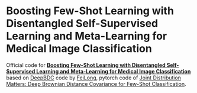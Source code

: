 # Boosting Few-Shot Learning with Disentangled Self-Supervised Learning and Meta-Learning for Medical Image Classification
Official code for [**Boosting Few-Shot Learning with Disentangled Self-Supervised Learning and Meta-Learning for Medical Image Classification**](https://arxiv.org/abs/2403.17530) based on [DeepBDC](https://github.com/Fei-Long121/DeepBDC) code by [FeiLong](https://github.com/Fei-Long121), pytorch code of [Joint Distribution Matters: Deep Brownian Distance Covariance for Few-Shot Classification](https://openaccess.thecvf.com/content/CVPR2022/papers/Xie_Joint_Distribution_Matters_Deep_Brownian_Distance_Covariance_for_Few-Shot_Classification_CVPR_2022_paper.pdf).
